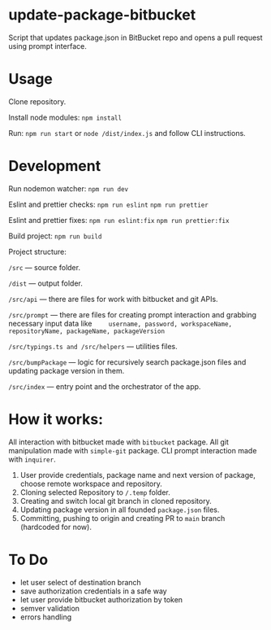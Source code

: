 # update-package-bitbucket

Script that updates package.json in BitBucket repo and opens a pull request using prompt interface.

# Usage

Clone repository.

Install node modules: `npm install`

Run: `npm run start` or `node /dist/index.js` and follow CLI instructions.

# Development

Run nodemon watcher: `npm run dev`

Eslint and prettier checks:
`npm run eslint`
`npm run prettier`

Eslint and prettier fixes: `npm run eslint:fix` `npm run prettier:fix`

Build project: `npm run build`

Project structure:

`/src` — source folder.

`/dist` — output folder.

`/src/api` — there are files for work with bitbucket and git APIs.

`/src/prompt` — there are files for creating prompt interaction and grabbing necessary input data like `    username,
    password,
    workspaceName,
    repositoryName,
    packageName,
    packageVersion`

`/src/typings.ts and /src/helpers` — utilities files.

`/src/bumpPackage` — logic for recursively search package.json files and updating package version in them.

`/src/index` — entry point and the orchestrator of the app.

# How it works:

All interaction with bitbucket made with `bitbucket` package. All git manipulation made with `simple-git` package. CLI prompt interaction made with `inquirer`.

1. User provide credentials, package name and next version of package, choose remote workspace and repository.
2. Cloning selected Repository to `/.temp` folder.
3. Creating and switch local git branch in cloned repository.
4. Updating package version in all founded `package.json` files.
5. Committing, pushing to origin and creating PR to `main` branch (hardcoded for now).

# To Do

- let user select of destination branch
- save authorization credentials in a safe way
- let user provide bitbucket authorization by token
- semver validation
- errors handling
